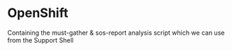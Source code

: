 # OpenShift
Containing the must-gather &amp; sos-report analysis script which we can use from the Support Shell
